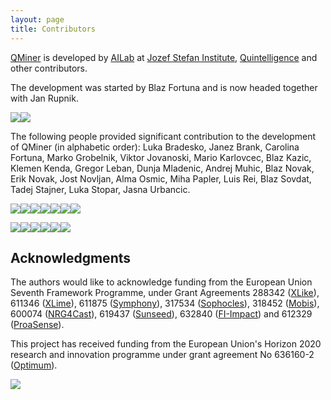 ```yaml
---
layout: page
title: Contributors
---
```


[QMiner](http://qminer.ijs.si/) is developed by [AILab](http://ailab.ijs.si/) at 
[Jozef Stefan Institute](http://www.ijs.si/), [Quintelligence](http://quintelligence.com) and other contributors.

The development was started by Blaz Fortuna and is now headed together with Jan Rupnik.

<img src="https://avatars1.githubusercontent.com/u/775988?s=100&v=4"><img src="https://avatars2.githubusercontent.com/u/900388?s=100&v=4">

The following people provided significant contribution to the development of QMiner (in alphabetic order):
Luka Bradesko, Janez Brank, Carolina Fortuna, Marko Grobelnik, Viktor Jovanoski, Mario Karlovcec, Blaz Kazic, 
Klemen Kenda, Gregor Leban, Dunja Mladenic, Andrej Muhic, Blaz Novak, Erik Novak, Jost Novljan, Alma Osmic,
Miha Papler, Luis Rei, Blaz Sovdat, Tadej Stajner, Luka Stopar, Jasna Urbancic.

<img src="https://avatars0.githubusercontent.com/u/817095?s=100&v=4"><img src="https://avatars2.githubusercontent.com/u/976460?s=100&v=4"><img src="https://avatars2.githubusercontent.com/u/1841701?s=100&v=4"><img src="https://avatars1.githubusercontent.com/u/808516?s=100&v=4"><img src="https://avatars2.githubusercontent.com/u/5764852?s=100&v=4"><img src="https://avatars1.githubusercontent.com/u/809658?s=100&v=4"><img src="https://avatars2.githubusercontent.com/u/893367?s=100&v=4">

<img src="https://avatars0.githubusercontent.com/u/10399584?s=100&v=4"><img src="https://avatars3.githubusercontent.com/u/9943382?s=100&v=4"><img src="https://avatars1.githubusercontent.com/u/841867?s=100&v=4"><img src="https://avatars3.githubusercontent.com/u/35857?s=100&v=4"><img src="https://avatars1.githubusercontent.com/u/795782?s=100&v=4"><img src="https://avatars3.githubusercontent.com/u/1324568?s=100&v=4">

## Acknowledgments

The authors would like to acknowledge funding from the European Union Seventh Framework Programme, under Grant 
Agreements 288342 ([XLike](http://www.xlike.org/)), 611346 ([XLime](http://xlime.eu)), 611875 ([Symphony](http://projectsymphony.eu)), 
317534 ([Sophocles](http://sophocles.eu/)), 318452 ([Mobis](https://sites.google.com/site/mobiseuprojecteu/)), 
600074 ([NRG4Cast](http://nrg4cast.org)), 619437 ([Sunseed](http://sunseed-fp7.eu)), 632840 ([FI-Impact](http://fi-impact.net/home/)) 
and 612329 ([ProaSense](http://www.proasense.eu)).

This project has received funding from the European Union's Horizon 2020 research and innovation programme 
under grant agreement No 636160-2 ([Optimum](http://www.optimumproject.eu/)).

<img src="http://ailab.ijs.si/~blazf/eu.png">

